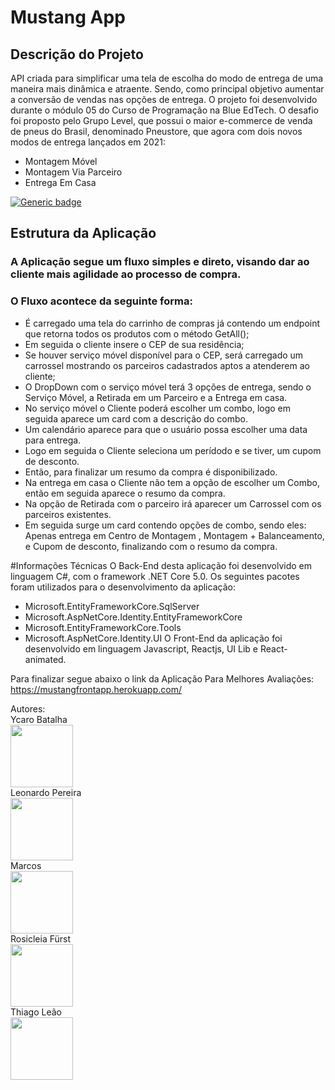 # Mustang App
## Descrição do Projeto
API criada para  simplificar uma tela de escolha do modo de entrega de uma maneira mais dinâmica e atraente. Sendo, como principal objetivo aumentar a conversão de vendas nas opções de entrega.
O projeto foi desenvolvido durante o módulo 05 do Curso de Programação na Blue EdTech. O desafio foi proposto pelo Grupo Level, que possui o maior e-commerce de venda de pneus do Brasil, denominado Pneustore, que agora com dois novos modos de entrega lançados em 2021:

- Montagem Móvel
- Montagem Via Parceiro
- Entrega Em Casa

[![Generic badge](https://img.shields.io/badge/Version-1.0-<COLOR>.svg)](https://shields.io/)

## Estrutura da Aplicação

### A Aplicação segue um fluxo simples e direto, visando dar ao cliente mais agilidade ao processo de compra.

### O Fluxo acontece da seguinte forma:

- É carregado uma tela do carrinho de compras  já contendo um endpoint que retorna todos os produtos com o método GetAll();
- Em seguida o cliente insere o CEP de sua residência;
- Se houver serviço móvel disponível para o CEP, será carregado um carrossel mostrando os parceiros cadastrados aptos a atenderem ao cliente;
- O DropDown com o serviço móvel terá 3 opções de entrega, sendo o Serviço Móvel, a Retirada em um Parceiro e a Entrega em casa.
- No serviço móvel o Cliente poderá escolher um combo, logo em seguida aparece um card com a descrição do combo.
- Um calendário aparece para que o usuário possa escolher uma data para entrega.
- Logo em seguida o Cliente seleciona um perídodo e se tiver, um cupom de desconto.
- Então, para finalizar um resumo da compra é disponibilizado.
- Na entrega em casa o Cliente não tem a opção de escolher um Combo, então em seguida aparece o resumo da compra.
- Na opção de Retirada com o parceiro irá aparecer um  Carrossel com os parceiros existentes.
- Em seguida surge um card contendo opções de combo, sendo eles:  Apenas entrega em Centro de Montagem ,  Montagem + Balanceamento, e Cupom de  desconto, finalizando com  o resumo da compra.

#Informações Técnicas
O Back-End desta aplicação foi desenvolvido em linguagem C#, com o framework .NET Core 5.0. Os seguintes pacotes foram utilizados para o desenvolvimento da aplicação:
- Microsoft.EntityFrameworkCore.SqlServer
- Microsoft.AspNetCore.Identity.EntityFrameworkCore
- Microsoft.EntityFrameworkCore.Tools
- Microsoft.AspNetCore.Identity.UI
O Front-End da aplicação foi desenvolvido em linguagem Javascript, Reactjs, UI Lib e React-animated.

Para finalizar segue abaixo o link da Aplicação Para Melhores Avaliações:
https://mustangfrontapp.herokuapp.com/

Autores:
<br />
Ycaro Batalha
<br />
<img style = "border radius: 80%;" src = "" width ="100px;" alt = "" />
<br />
Leonardo Pereira
<br />
<img style = "border radius: 80%;" src = "" width ="100px;" alt = "" />
<br />
Marcos
<br />
<img style = "border radius: 80%;" src = "" width ="100px;" alt = "" />
<br />
Rosicleia Fürst
<br />
<img style = "border radius: 80%;" src = "" width ="100px;" alt = "" />
<br />
Thiago Leão
<br />
<img style = "border radius: 80%;" src = "" width ="100px;" alt = "" />


